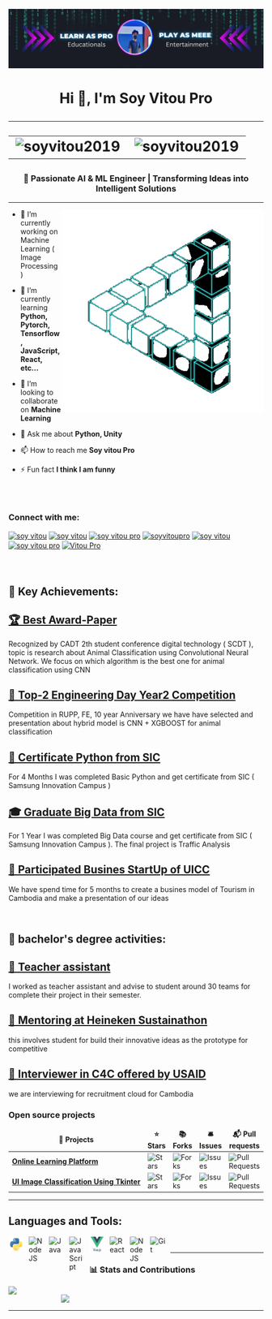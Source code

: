 [![MasterHead](391629079_343195738234217_5501188657730938117_n.jpg)](https://github.com/SoyVitou2019)
<h1 align="center">
  Hi 👋, I'm Soy Vitou Pro
  <hr />
  <table align="center">
    <tr border: none;>
      <td><img src="https://komarev.com/ghpvc/?username=soyvitou2019&label=Profile%20views&color=be4d25&style=for-the-badge" alt="soyvitou2019" /></td>
      <td><img src="https://img.shields.io/github/followers/SoyVitou2019?label=Followers&style=for-the-badge" alt="soyvitou2019" /></td>
    </tr>
</table>
</h1>




<h3 align="center">🚀 Passionate AI & ML Engineer | Transforming Ideas into Intelligent Solutions</h3>

<hr />

<img align="right" alt="coding" width="400" src="Ry6p-unscreen.gif">



- 🔭 I’m currently working on Machine Learning ( Image Processing )

- 🌱 I’m currently learning **Python, Pytorch, Tensorflow, JavaScript, React, etc...**

- 👯 I’m looking to collaborate on **Machine Learning**

- 💬 Ask me about **Python, Unity**

- 📫 How to reach me **Soy vitou Pro**

- ⚡ Fun fact **I think I am funny**

<br />

# 

<h3 align="left">Connect with me:</h3>
<p align="left">
<a href="https://stackoverflow.com/users/soy vitou" target="blank"><img align="center" src="https://raw.githubusercontent.com/rahuldkjain/github-profile-readme-generator/master/src/images/icons/Social/stack-overflow.svg" alt="soy vitou" height="30" width="40" /></a>
<a href="https://kaggle.com/soy vitou" target="blank"><img align="center" src="https://raw.githubusercontent.com/rahuldkjain/github-profile-readme-generator/master/src/images/icons/Social/kaggle.svg" alt="soy vitou" height="30" width="40" /></a>
<a href="https://fb.com/soy vitou pro" target="blank"><img align="center" src="https://raw.githubusercontent.com/rahuldkjain/github-profile-readme-generator/master/src/images/icons/Social/facebook.svg" alt="soy vitou pro" height="30" width="40" /></a>
<a href="https://instagram.com/soyvitoupro" target="blank"><img align="center" src="https://raw.githubusercontent.com/rahuldkjain/github-profile-readme-generator/master/src/images/icons/Social/instagram.svg" alt="soyvitoupro" height="30" width="40" /></a>
<a href="https://www.youtube.com/c/soy vitou" target="blank"><img align="center" src="https://raw.githubusercontent.com/rahuldkjain/github-profile-readme-generator/master/src/images/icons/Social/youtube.svg" alt="soy vitou" height="30" width="40" /></a>
<a href="https://www.leetcode.com/soy vitou pro" target="blank"><img align="center" src="https://raw.githubusercontent.com/rahuldkjain/github-profile-readme-generator/master/src/images/icons/Social/leet-code.svg" alt="soy vitou pro" height="30" width="40" /></a>
<a href="https://discord.gg/Vitou Pro" target="blank"><img align="center" src="https://raw.githubusercontent.com/rahuldkjain/github-profile-readme-generator/master/src/images/icons/Social/discord.svg" alt="Vitou Pro" height="30" width="40" /></a>
</p>

<br />

#

<h2 align=left>🚀 Key Achievements:</h2>
<h2><a href="https://www.researchgate.net/publication/376751387_Animal_Classification_using_Convolutional_Neural_Network">🏆 Best Award-Paper </a> </h2>
<p>Recognized by CADT 2th student conference digital technology ( SCDT ), topic is research about Animal Classification using Convolutional Neural Network. We focus on which algorithm is the best one for animal classification using CNN</p>
<h2><a href="https://www.researchgate.net/publication/376751358_Animal_Classification_using_Hybrid_Model">🥈 Top-2 Engineering Day Year2 Competition </a></h2> 
<p>Competition in RUPP, FE, 10 year Anniversary we have have selected and presentation about hybrid model is CNN + XGBOOST for animal classification </p>
<h2><a href="https://sic.edc.org/"> 🐍 Certificate Python from SIC </a> </h2>
<p> For 4 Months I was completed Basic Python and get certificate from SIC ( Samsung Innovation Campus )  </p>
<h2><a href="https://sic.edc.org/">🎓 Graduate Big Data from SIC  </a> </h2>
<p> For 1 Year I was completed Big Data course and get certificate from SIC ( Samsung Innovation Campus ). The final project is Traffic Analysis </p>
<h2><a href="https://www.facebook.com/UniversityIndustryCooperationCenter">🌱 Participated Busines StartUp of UICC  </a></h2>
<p> We have spend time for 5 months to create a busines model of Tourism in Cambodia and make a presentation of our ideas </p>
<br />


<h2 align=left>🚀 bachelor's degree activities:</h2>
<h2><a href="https://www.facebook.com/UniversityIndustryCooperationCenter">🌱 Teacher assistant  </a></h2>
<p> I worked as teacher assistant and advise to student around 30 teams for complete their project in their semester.  </p>
<h2><a href="https://www.facebook.com/UniversityIndustryCooperationCenter">🌱 Mentoring at Heineken Sustainathon  </a></h2>
<p> this involves student for build their innovative ideas as the prototype for competitive  </p>
<h2><a href="https://www.facebook.com/UniversityIndustryCooperationCenter">📝 Interviewer in C4C offered by USAID  </a></h2>
<p> we are interviewing for recruitment cloud for Cambodia </p>

<h3>Open source projects</h3>
<table>
  <thead align="center">
    <tr border: none;>
      <td><b>🎁 Projects</b></td>
      <td><b>⭐ Stars</b></td>
      <td><b>📚 Forks</b></td>
      <td><b>🛎 Issues</b></td>
      <td><b>📬 Pull requests</b></td>
      <td><b>🛠 Commits</b></td>
    </tr>
  </thead>
  <tbody>
    <tr>
      <td style="white-space: nowrap; max-width: 300px;"><a href="https://github.com/SoyVitou2019/Online-Learning-Platform" ><b>Online&nbsp;Learning&nbsp;Platform</b></a></td>
      <td><img alt="Stars" src="https://img.shields.io/github/stars/SoyVitou2019/Online-Learning-Platform?style=for-the-badge&labelColor=343b41&color=be4d25"/></td>
      <td><img alt="Forks" src="https://img.shields.io/github/forks/SoyVitou2019/Online-Learning-Platform?style=for-the-badge&labelColor=343b41&color=be4d25"/></td>
      <td><img alt="Issues" src="https://img.shields.io/github/issues/SoyVitou2019/Online-Learning-Platform?style=for-the-badge&labelColor=343b41&color=be4d25"/></td>
      <td><img alt="Pull Requests" src="https://img.shields.io/github/issues-pr/SoyVitou2019/Online-Learning-Platform?style=for-the-badge&labelColor=343b41&color=be4d25"/></td>
      <td><img alt="Commits" src="https://img.shields.io/github/commit-activity/m/SoyVitou2019/Online-Learning-Platform?style=for-the-badge&labelColor=343b41&color=be4d25"/></td>
    </tr>
    <tr>
      <td style="white-space: nowrap; max-width: 300px;"><a href="https://github.com/SoyVitou2019/ML_Tkinter_UI"><b>UI&nbsp;Image&nbsp;Classification&nbsp;Using&nbsp;Tkinter</b></a></td>
      <td><img alt="Stars" src="https://img.shields.io/github/stars/SoyVitou2019/ML_Tkinter_UI?style=for-the-badge&labelColor=343b41&color=be4d25"/></td>
      <td><img alt="Forks" src="https://img.shields.io/github/forks/SoyVitou2019/ML_Tkinter_UI?style=for-the-badge&labelColor=343b41&color=be4d25"/></td>
      <td><img alt="Issues" src="https://img.shields.io/github/issues/SoyVitou2019/ML_Tkinter_UI?style=for-the-badge&labelColor=343b41&color=be4d25"/></td>
      <td><img alt="Pull Requests" src="https://img.shields.io/github/issues-pr/SoyVitou2019/ML_Tkinter_UI?style=for-the-badge&labelColor=343b41&color=be4d25"/></td>
      <td><img alt="Commits" src="https://img.shields.io/github/commit-activity/m/SoyVitou2019/ML_Tkinter_UI?style=for-the-badge&labelColor=343b41&color=be4d25"/></td>
    </tr>
  </tbody>
</table>


<hr />


<h2 align="left">Languages and Tools:</h2>
  <img align="left" alt="Python" width="30px" style="padding-right:10px;" src="https://raw.githubusercontent.com/devicons/devicon/master/icons/python/python-original.svg" />
  <img align="left" alt="NodeJS" width="30px" style="padding-right:10px;" src="https://www.vectorlogo.zone/logos/tensorflow/tensorflow-icon.svg" />
  <img align="left" alt="Java" width="30px" style="padding-right:10px;" src="https://cdn.jsdelivr.net/gh/devicons/devicon/icons/java/java-original.svg"/>
  <img align="left" alt="JavaScript" width="30px" style="padding-right:10px;" src="https://cdn.jsdelivr.net/gh/devicons/devicon/icons/javascript/javascript-plain.svg" />
  <img align="left" alt="NodeJS" width="30px" style="padding-right:10px;" src="https://raw.githubusercontent.com/devicons/devicon/master/icons/vuejs/vuejs-original-wordmark.svg" />
  <img align="left" alt="React" width="30px" style="padding-right:10px;" src="https://cdn.jsdelivr.net/gh/devicons/devicon/icons/react/react-original.svg" />
  <img align="left" alt="NodeJS" width="30px" style="padding-right:10px;" src="https://cdn.jsdelivr.net/gh/devicons/devicon/icons/nodejs/nodejs-original.svg" />
  <img align="left" alt="Git" width="30px" style="padding-right:10px;" src="https://cdn.jsdelivr.net/gh/devicons/devicon/icons/git/git-original.svg" />
<br />

<hr />

### 📊 Stats and Contributions

<p>
  <img width="380px" align="left" src= "https://github-readme-stats.vercel.app/api?username=SoyVitou2019&show_icons=true&theme=gruvbox">
  <img width="400px" align="right" src="https://streak-stats.demolab.com?user=SoyVitou2019&theme=tokyonight-duo&exclude_days=Sun%2CMon%2CTue%2CWed%2CThu%2CFri%2CSat">
</p>

<br />


<hr />















<br />

#















